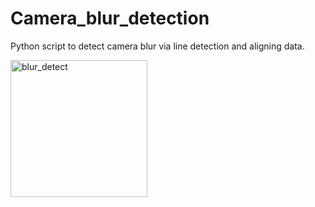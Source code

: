 # Camera_blur_detection
Python script to detect camera blur via line detection and aligning data. 


<img width="219" alt="blur_detect" src="https://user-images.githubusercontent.com/22282000/164991055-80d68baf-95cc-4f5b-9e3c-be302b659218.png">
